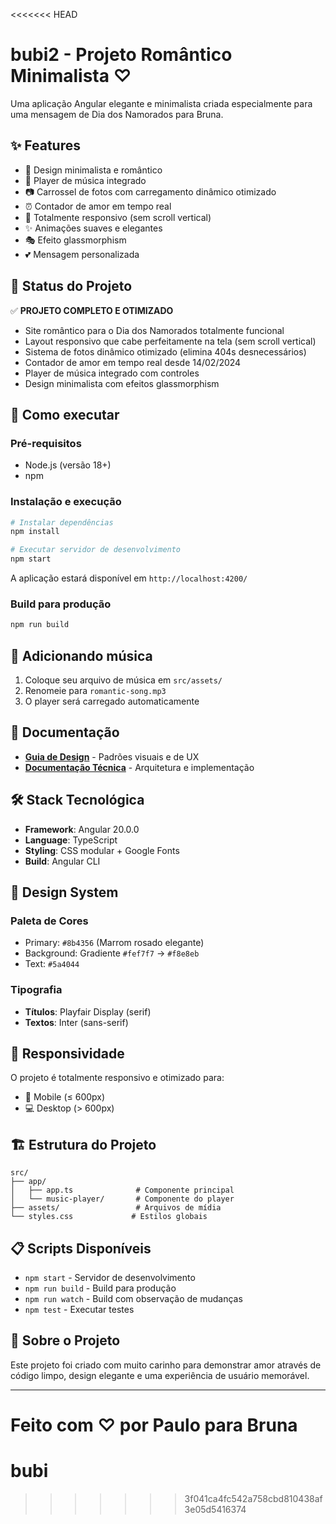 <<<<<<< HEAD
# bubi2 - Projeto Romântico Minimalista ♡

Uma aplicação Angular elegante e minimalista criada especialmente para uma mensagem de Dia dos Namorados para Bruna.

## ✨ **Features**

- 🎨 Design minimalista e romântico
- 🎵 Player de música integrado
- 📷 Carrossel de fotos com carregamento dinâmico otimizado
- ⏰ Contador de amor em tempo real
- 📱 Totalmente responsivo (sem scroll vertical)
- ✨ Animações suaves e elegantes
- 🎭 Efeito glassmorphism
- 💕 Mensagem personalizada

## 🎯 **Status do Projeto**

✅ **PROJETO COMPLETO E OTIMIZADO** 
- Site romântico para o Dia dos Namorados totalmente funcional
- Layout responsivo que cabe perfeitamente na tela (sem scroll vertical)
- Sistema de fotos dinâmico otimizado (elimina 404s desnecessários)
- Contador de amor em tempo real desde 14/02/2024
- Player de música integrado com controles
- Design minimalista com efeitos glassmorphism

## 🚀 **Como executar**

### **Pré-requisitos**
- Node.js (versão 18+)
- npm

### **Instalação e execução**
```bash
# Instalar dependências
npm install

# Executar servidor de desenvolvimento
npm start
```

A aplicação estará disponível em `http://localhost:4200/`

### **Build para produção**
```bash
npm run build
```

## 🎵 **Adicionando música**

1. Coloque seu arquivo de música em `src/assets/`
2. Renomeie para `romantic-song.mp3`
3. O player será carregado automaticamente

## 📖 **Documentação**

- **[Guia de Design](./DESIGN_GUIDE.md)** - Padrões visuais e de UX
- **[Documentação Técnica](./TECHNICAL_DOCS.md)** - Arquitetura e implementação

## 🛠️ **Stack Tecnológica**

- **Framework**: Angular 20.0.0
- **Language**: TypeScript
- **Styling**: CSS modular + Google Fonts
- **Build**: Angular CLI

## 🎨 **Design System**

### **Paleta de Cores**
- Primary: `#8b4356` (Marrom rosado elegante)
- Background: Gradiente `#fef7f7` → `#f8e8eb`
- Text: `#5a4044`

### **Tipografia**
- **Títulos**: Playfair Display (serif)
- **Textos**: Inter (sans-serif)

## 📱 **Responsividade**

O projeto é totalmente responsivo e otimizado para:
- 📱 Mobile (≤ 600px)
- 💻 Desktop (> 600px)

## 🏗️ **Estrutura do Projeto**

```
src/
├── app/
│   ├── app.ts              # Componente principal
│   └── music-player/       # Componente do player
├── assets/                 # Arquivos de mídia
└── styles.css             # Estilos globais
```

## 📋 **Scripts Disponíveis**

- `npm start` - Servidor de desenvolvimento
- `npm run build` - Build para produção
- `npm run watch` - Build com observação de mudanças
- `npm test` - Executar testes

## 💝 **Sobre o Projeto**

Este projeto foi criado com muito carinho para demonstrar amor através de código limpo, design elegante e uma experiência de usuário memorável.

---

**Feito com ♡ por Paulo para Bruna**
=======
# bubi
>>>>>>> 3f041ca4fc542a758cbd810438af3e05d5416374
